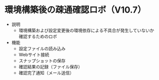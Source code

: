 # 環境構築後の疎通確認ロボ（V10.7）
* 説明
  * 環境構築および設定変更後の環境依存による不具合が発生していないか確認するためのロボ
* 機能
  * 設定ファイルの読み込み
  * Webサイト接続
  * スナップショットの保存
  * 確認結果の記録（ファイル保存）
  * 確認完了通知（メール送信）
